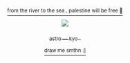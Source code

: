 

<p align="center">
<a href="https://x.com/barefacelino/status/1791041334683255200">
  <sup>from the river to the sea , palestine will be free 🍉</sup>
<p align="center">

  <p align="center">
  
<a href="https://spaciebabie.tumblr.com/post/676824449852571648/gty-rena-chasing-the-sun">
<img src="https://i.imgur.com/8nV3zkl.png" />


</p>

  </p> 
<p align="center">
<sub> astro — kyo </sub></sub> ‎ ‎
<p align="center">
<a href="https://kyodraw.straw.page/"> <sup> draw me smthn :] </sup>


